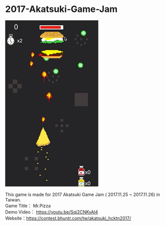 # 2017-Akatsuki-Game-Jam

![image](https://github.com/feathergamedev/2017-Akatsuki-Game-Jam/blob/master/MrPizza.png)

This game is made for 2017 Akatsuki Game Jam ( 2017.11.25 ~ 2017.11.26) in Taiwan. 
</br>
Game Title： Mr.Pizza </br>
Demo Video： https://youtu.be/Sqj2CNKvAl4
</br>
Website：https://contest.bhuntr.com/tw/akatsuki_hcktn2017/ 
</br>
 
